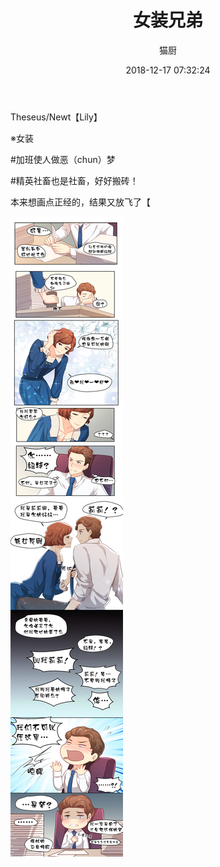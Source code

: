 ﻿---
layout: post
title: 女装兄弟
date: 2018-12-17 07:32:24
updated: 2018-12-17 07:32:24
comments: true
categories: [Photo]
tags: [Theseus/Newt, thesewt, 神奇动物在哪里]
author: "猫厨"
description: ""
toc: true
---

<p>Theseus/Newt【Lily】<br /></p> 
<p>※女装</p> 
<p>#加班使人做恶（chun）梦</p> 
<p>#精英社畜也是社畜，好好搬砖！</p> 
<p>本来想画点正经的，结果又放飞了【</p>

![](https://raw.githubusercontent.com/alicewish/meowchain247/master/img_cVZNdzJtQk9JV2NLMmdmUjYwaFBaWXFSbzVIekE3NVE3d1VNbWJudW05ck1hOVd0VVlobzdRPT0.jpg)